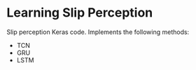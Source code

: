 # Learning Slip Perception
Slip perception Keras code. Implements the following methods:
* TCN
* GRU
* LSTM

